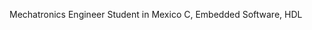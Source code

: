 Mechatronics Engineer Student in Mexico
C, Embedded Software, HDL

<!---
Fernando1San/Fernando1San is a ✨ special ✨ repository because its `README.md` (this file) appears on your GitHub profile.
You can click the Preview link to take a look at your changes.
--->
